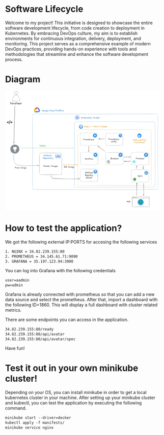 # Software Lifecycle

Welcome to my project! This initiative is designed to showcase the entire software development lifecycle, from code creation to deployment in Kubernetes. By embracing DevOps culture, my aim is to establish environments for continuous integration, delivery, deployment, and monitoring. This project serves as a comprehensive example of modern DevOps practices, providing hands-on experience with tools and methodologies that streamline and enhance the software development process.

# Diagram

![](./docs/4.png)

# How to test the application?

We got the following external IP:PORTS for accesing the following services

```
1. NGINX = 34.82.239.155:80
2. PROMETHEUS = 34.145.61.71:9090
3. GRAFANA = 35.197.123.94:3000
```

You can log into Grafana with the following credentials

```
user=aadmin
pw=admin
```

Grafana is already connected with prometheus so that you can add a new data source and select the prometheus. After that, import a dashboard with the following ID=1860. This will display a full dashboard with cluster related metrics.

There are some endpoints you can access in the application.

```
34.82.239.155:80/ready
34.82.239.155:80/api/avatar
34.82.239.155:80/api/avatar/spec
```

Have fun!

# Test it out in your own minikube cluster!

Depending on your OS, you can install minikube in order to get a local kubernetes cluster in your machine. After setting up your minikube cluster and kubectl, you can test the application by executing the following command.

```
minikube start --driver=docker
kubectl apply -f manifests/
minikube service nginx
```
